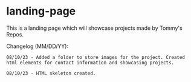 # landing-page
This is a landing page which will showcase projects made by Tommy's Repos.

Changelog (MM/DD/YY):

    08/10/23 - Added a folder to store images for the project. Created html elements for contact information and showcasing projects. 

    08/10/23 - HTML skeleton created.

